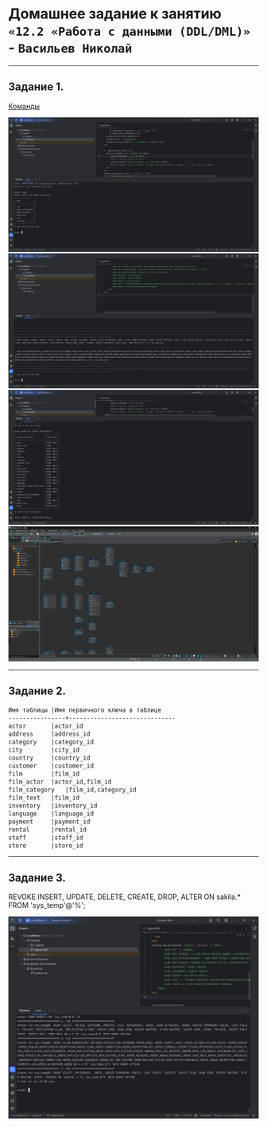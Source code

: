 # Домашнее задание к занятию `«12.2 «Работа с данными (DDL/DML)»` - `Васильев Николай`

---
## Задание 1.

[Команды](../img/comands.txt)

![img](../img/Снимок_экрана_2023-12-02_212429.png)
![img](../img/Снимок_экрана_2023-12-02_224047.png)
![img](../img/Снимок_экрана_2023-12-02_230524.png)
![img](../img/Снимок_экрана_2023-12-02_231308.png)

---
## Задание 2.

````
Имя таблицы	|Имя первичного ключа в таблице
----------------+------------------------------
actor		|actor_id
address		|address_id
category	|category_id
city		|city_id
country		|country_id
customer	|customer_id
film		|film_id
film_actor	|actor_id,film_id
film_category	|film_id,category_id
film_text	|film_id
inventory	|inventory_id
language	|language_id
payment		|payment_id
rental		|rental_id
staff		|staff_id
store		|store_id
````

---

## Задание 3.

REVOKE INSERT, UPDATE, DELETE, CREATE, DROP, ALTER ON sakila.* FROM 'sys_temp'@'%';

![img](../img/Снимок_экрана_2023-12-03_020826.png)